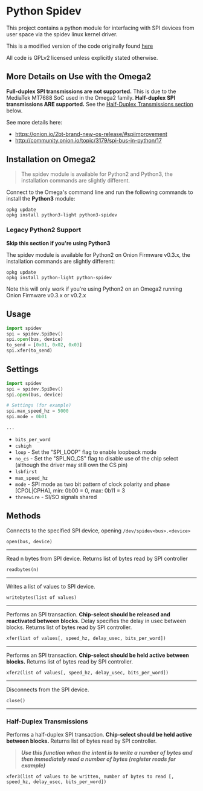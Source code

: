 # Python Spidev

This project contains a python module for interfacing with SPI devices from user space via the spidev linux kernel driver.

This is a modified version of the code originally found [here](http://elk.informatik.fh-augsburg.de/da/da-49/trees/pyap7k/lang/py-spi)

All code is GPLv2 licensed unless explicitly stated otherwise.

## More Details on Use with the Omega2

**Full-duplex SPI transmissions are not supported.** This is due to the MediaTek MT7688 SoC used in the Omega2 family. **Half-duplex SPI transmissions ARE supported.** See the [Half-Duplex Transmissions section](#half-duplex-transmissions) below. 

See more details here:

* https://onion.io/2bt-brand-new-os-release/#spiimprovement
* http://community.onion.io/topic/3179/spi-bus-in-python/17

## Installation on Omega2

> The spidev module is available for Python2 and Python3, the installation commands are slightly different.

Connect to the Omega's command line and run the following commands to install the **Python3** module:
```
opkg update
opkg install python3-light python3-spidev
```

### Legacy Python2 Support

**Skip this section if you're using Python3**

The spidev module is available for Python2 on Onion Firmware v0.3.x, the installation commands are slightly different:

```
opkg update
opkg install python-light python-spidev
```

Note this will only work if you're using Python2 on an Omega2 running Onion Firmware v0.3.x or v0.2.x


## Usage

```python
import spidev
spi = spidev.SpiDev()
spi.open(bus, device)
to_send = [0x01, 0x02, 0x03]
spi.xfer(to_send)
```

## Settings


```python
import spidev
spi = spidev.SpiDev()
spi.open(bus, device)

# Settings (for example)
spi.max_speed_hz = 5000
spi.mode = 0b01

...
```

* `bits_per_word`
* `cshigh`
* `loop` - Set the "SPI_LOOP" flag to enable loopback mode
* `no_cs` - Set the "SPI_NO_CS" flag to disable use of the chip select (although the driver may still own the CS pin)
* `lsbfirst`
* `max_speed_hz`
* `mode` - SPI mode as two bit pattern of clock polarity and phase [CPOL|CPHA], min: 0b00 = 0, max: 0b11 = 3
* `threewire` - SI/SO signals shared

## Methods

Connects to the specified SPI device, opening `/dev/spidev<bus>.<device>`
```
open(bus, device)
```
---
Read n bytes from SPI device. Returns list of bytes read by SPI controller
```
readbytes(n)
```
---
Writes a list of values to SPI device.
```
writebytes(list of values)
```
---
Performs an SPI transaction. **Chip-select should be released and reactivated between blocks.**
Delay specifies the delay in usec between blocks. Returns list of bytes read by SPI controller.
```
xfer(list of values[, speed_hz, delay_usec, bits_per_word])
```
---
Performs an SPI transaction. **Chip-select should be held active between blocks.**
Returns list of bytes read by SPI controller.
```
xfer2(list of values[, speed_hz, delay_usec, bits_per_word])
```
---

Disconnects from the SPI device.
```
close()
```
---

### Half-Duplex Transmissions
Performs a half-duplex SPI transaction. **Chip-select should be held active between blocks.**
Returns list of bytes read by SPI controller. 
> ***Use this function when the intent is to write a number of bytes and then immediately read a number of bytes (register reads for example)***
```
xfer3(list of values to be written, number of bytes to read [, speed_hz, delay_usec, bits_per_word])
```



